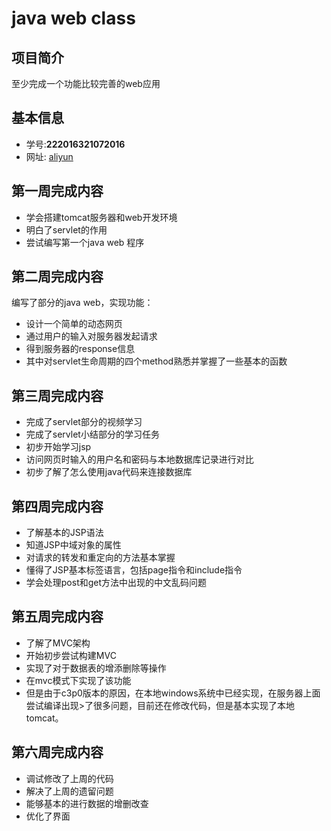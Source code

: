 #	  java web class

## 项目简介
至少完成一个功能比较完善的web应用

## 基本信息
- 学号:**222016321072016**
- 网址: [aliyun](http://120.78.138.231:8080/web)

## 第一周完成内容
- 学会搭建tomcat服务器和web开发环境
- 明白了servlet的作用
- 尝试编写第一个java web 程序

## 第二周完成内容
编写了部分的java web，实现功能：
- 设计一个简单的动态网页
- 通过用户的输入对服务器发起请求
- 得到服务器的response信息
- 其中对servlet生命周期的四个method熟悉并掌握了一些基本的函数

## 第三周完成内容
- 完成了servlet部分的视频学习
- 完成了servlet小结部分的学习任务
- 初步开始学习jsp
- 访问网页时输入的用户名和密码与本地数据库记录进行对比
- 初步了解了怎么使用java代码来连接数据库

## 第四周完成内容
- 了解基本的JSP语法
- 知道JSP中域对象的属性
- 对请求的转发和重定向的方法基本掌握
- 懂得了JSP基本标签语言，包括page指令和include指令
- 学会处理post和get方法中出现的中文乱码问题

## 第五周完成内容
- 了解了MVC架构
- 开始初步尝试构建MVC
- 实现了对于数据表的增添删除等操作
- 在mvc模式下实现了该功能
- 但是由于c3p0版本的原因，在本地windows系统中已经实现，在服务器上面尝试编译出现>了很多问题，目前还在修改代码，但是基本实现了本地tomcat。

## 第六周完成内容
- 调试修改了上周的代码
- 解决了上周的遗留问题
- 能够基本的进行数据的增删改查
- 优化了界面
